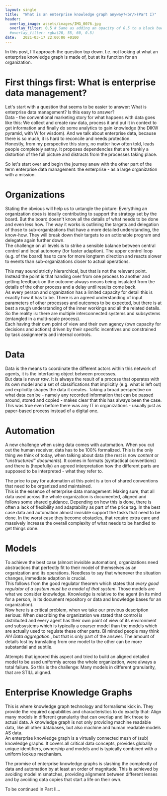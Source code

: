 ```yaml
---
layout: single
title:  "What is an enterprise knowledge graph anyway?<br/>(Part I)"
header:
  overlay_image: assets/images/IMG_0076.jpg
  overlay_filter: 0.5 # Same as adding an opacity of 0.5 to a black background
  #overlay_filter: rgba(20, 55, 60, 0.5)
date:   2021-03-17 22:00:00 +0100
---
```



In this post, I'll approach the question top down.
I.e. not looking at what an enterprise knowledge graph is made of,
but at its function for an organization.

# First things first: What is enterprise data management?

Let's start with a question that seems to be easier to answer: What is enterprise data management?
Is this easy to answer?<br/>
Data - the conventional marketing story for what happens with data goes like this:
We collect and create raw data, process it and put it in context to get information and finally do some analytics to gain knowledge (the DIKW pyramid, with W for wisdom).
And we talk about enterprise data, because there is so much, it is hard to reconcile and needs protection.<br/>
Honestly, from my perspective this story, no matter how often told, leads people completely astray. It proposes dependencies that are frankly a distortion of the full picture and distracts from the processes taking place.

So let's start over and begin the journey anew with the other part of the term enterprise data management:
the enterprise - as a large organization with a mission.

# Organizations

Stating the obvious will help us to untangle the picture:
Everything an organization does is ideally contributing to support the strategy set by the board. But the board doesn't know all the details of what needs to be done and even less how. The way it works is outlining the targets and delegation of those to sub-organizations that have a more detailed understanding, the know-how. They will break down their targets to an actionable program and delegate again further down.<br/>
The challenge on all levels is to strike a sensible balance between central control and local autonomy (for faster adaption). The upper control loop (e.g. of the board) has to care for more longterm direction and reacts slower to events than sub-organizations closer to actual operations.

This may sound strictly hierarchical, but that is not the relevant point. Instead the point is that handing over from one process to another and getting feedback on the outcome always means being insulated from the details of the other process and a delay until results come back.<br/>
As every person and organization has a limited capacity for detail this is exactly how it has to be. There is an agreed understanding of input parameters of other processes and outcomes to be expected, but there is at best a rough understanding of the inner workings and all the related details.
So the reality is: there are multiple interconnected systems and subsystems (entangled in a multi-scale process).<br/>
Each having their own point of view and their own agency (own capacity for decisions and actions) driven by their specific incentives and constrained by task assignments and internal controls.

# Data

Data is the means to coordinate the different actors within this network of agents, it is the interfacing object between processes.<br/>
But data is never _raw_. It is always the result of a process that operates with its own model and a set of classifications that implicitly (e.g. what is left out) and explicitly shapes the data it creates.
Taking a broad perspective on what data can be - namely any recorded information that can be passed around, stored and copied - makes clear that this has always been the case. This was true even before there was any IT in organizations - usually just as paper-based process instead of a digital one.

# Automation

A new challenge when using data comes with automation. When you cut out the human receiver, data has to be 100% formalized.
This is the only thing we think of today, when talking about data (the rest is now _content_ or _"unstructured" documents_).
It comes in formats (syntactical conventions) and there is (hopefully) an agreed interpretation how the different parts are supposed to be interpreted - what they refer to.

The price to pay for automation at this point is a ton of shared conventions that need to be organized and maintained.<br/>
This is the essence of enterprise data management:
Making sure, that all data used across the whole organization is documented, aligned and follows some shared guidance. Depending on how this is done, there is often a lack of flexibility and adaptability as part of the price tag.
In the best case data and automation almost invisible support the tasks that need to be done. In the worst case they become obstacles, that require extra care and massively increase the overall complexity of what needs to be handled to get things done.

# Models

To achieve the best case (almost invisible automation), organizations need abstractions that perfectly fit to their model of themselves as an organization and its operations. Needless to say that whenever the situation changes, immediate adaption is crucial.<br/>
This follows from the good regulator theorem which states that _every good regulator of a system must be a model of that system_.
Those models are what we consider knowledge.
Knowledge is relative to the agent (in its mind for a person, in its document repository or data and knowledge bases for an organization).<br/>
Now here is a critical problem, when we take our previous description serious:
When describing the organization we stated that control is distributed and every agent has their own point of view of its environment and subsystems which is typically a coarser model than the models which are actually used to regulate these other parts. BI minded people may think _Ah! Data aggregation._, but that is only part of the answer. The amount of details lost by translating from one model to the other can be more substantial and subtile.

Attempts that ignored this aspect and tried to build an aligned detailed model to be used uniformly across the whole organization, were always a total failure.
So this is the challenge: Many models in different granularity, that are STILL aligned.

# Enterprise Knowledge Graphs

This is where knowledge graph technology and formalisms kick in. They provide the required capabilities and characteristics to do exactly that:
Align many models in different granularity that can overlap and link those to actual data. A knowledge graph is not only providing machine readable data, like all other databases, but also machine and human readable models AS data. <br/>
An enterprise knowledge graph is a virtually connected mesh of (sub) knowledge graphs.
It covers all critical data concepts, provides globally unique identifiers, ownership and models and is typically combined with a uniform lookup mechanism.

The promise of enterprise knowledge graphs is slashing the complexity of data and automation by at least an order of magnitude. This is achieved by avoiding model mismatches, providing alignment between different lenses and by avoiding data copies that start a life on their own.

To be continued in Part II...
